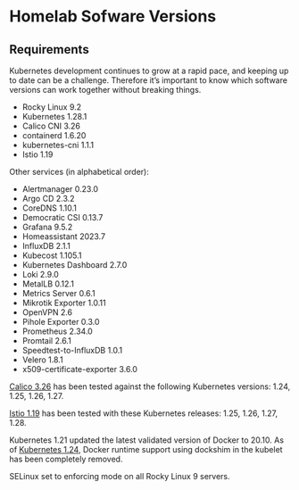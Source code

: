 # Homelab Sofware Versions

## Requirements

Kubernetes development continues to grow at a rapid pace, and keeping up to date can be a challenge. Therefore it’s important to know which software versions can work together without breaking things.

* Rocky Linux 9.2
* Kubernetes 1.28.1
* Calico CNI 3.26
* containerd 1.6.20
* kubernetes-cni 1.1.1
* Istio 1.19

Other services (in alphabetical order):

* Alertmanager 0.23.0
* Argo CD 2.3.2
* CoreDNS 1.10.1
* Democratic CSI 0.13.7
* Grafana 9.5.2
* Homeassistant 2023.7
* InfluxDB 2.1.1
* Kubecost 1.105.1
* Kubernetes Dashboard 2.7.0
* Loki 2.9.0
* MetalLB 0.12.1
* Metrics Server 0.6.1
* Mikrotik Exporter 1.0.11
* OpenVPN 2.6
* Pihole Exporter 0.3.0
* Prometheus 2.34.0
* Promtail 2.6.1
* Speedtest-to-InfluxDB 1.0.1
* Velero 1.8.1
* x509-certificate-exporter 3.6.0

[Calico 3.26](https://docs.tigera.io/calico/latest/getting-started/kubernetes/requirements#kubernetes-requirements) has been tested against the following Kubernetes versions: 1.24, 1.25, 1.26, 1.27.

[Istio 1.19](https://istio.io/latest/docs/releases/supported-releases/#support-status-of-istio-releases) has been tested with these Kubernetes releases: 1.25, 1.26, 1.27, 1.28.

Kubernetes 1.21 updated the latest validated version of Docker to 20.10. As of [Kubernetes 1.24](https://github.com/kubernetes/kubernetes/blob/master/CHANGELOG/CHANGELOG-1.24.md#dockershim-removed-from-kubelet), Docker runtime support using dockshim in the kubelet has been completely removed.

SELinux set to enforcing mode on all Rocky Linux 9 servers.
